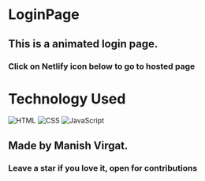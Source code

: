 # LoginPage
## This is a animated login page.
### Click on Netlify icon below to go to hosted page

# Technology Used
![HTML](https://img.shields.io/badge/frontend-html-orange.svg?logo=html5&style=flat-square) 
![CSS](https://img.shields.io/badge/frontend-css-yellowgreen.svg?logo=css3&style=flat-square)
![JavaScript](https://img.shields.io/badge/frontend-javascript-yellow.svg?logo=javascript&style=flat-square)
## Made by Manish Virgat.
### Leave a star if you love it, open for contributions

